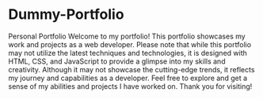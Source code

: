 # Dummy-Portfolio
Personal Portfolio
Welcome to my portfolio! This portfolio showcases my work and projects as a web developer. Please note that while this portfolio may not utilize the latest techniques and technologies, it is designed with HTML, CSS, and JavaScript to provide a glimpse into my skills and creativity. Although it may not showcase the cutting-edge trends, it reflects my journey and capabilities as a developer. Feel free to explore and get a sense of my abilities and projects I have worked on. Thank you for visiting!
